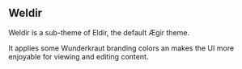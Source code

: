 ## Weldir

Weldir is a sub-theme of Eldir, the default Ægir theme.

It applies some Wunderkraut branding colors an makes the UI more enjoyable for viewing and editing content.
